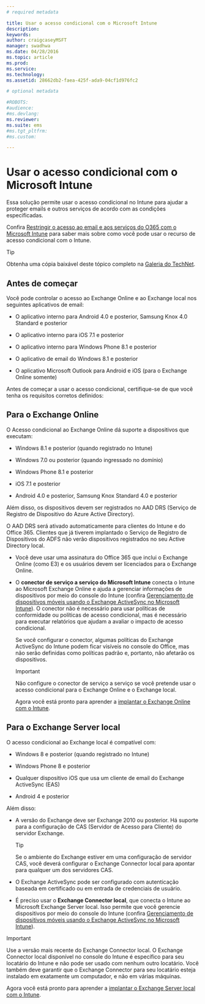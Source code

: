 ```yaml
---
# required metadata

title: Usar o acesso condicional com o Microsoft Intune
description:
keywords:
author: craigcaseyMSFT
manager: swadhwa
ms.date: 04/28/2016
ms.topic: article
ms.prod:
ms.service:
ms.technology:
ms.assetid: 28662db2-faea-425f-ada9-04cf1d976fc2

# optional metadata

#ROBOTS:
#audience:
#ms.devlang:
ms.reviewer: 
ms.suite: ems
#ms.tgt_pltfrm:
#ms.custom:

---
```


# Usar o acesso condicional com o Microsoft Intune
Essa solução permite usar o acesso condicional no Intune para ajudar a proteger emails e outros serviços de acordo com as condições especificadas.

Confira [Restringir o acesso ao email e aos serviços do O365 com o Microsoft Intune](https://stage.docs.microsoft.com/en-us/intune/deployuse/restrict-access-to-email-and-o365-services-with-microsoft-intune) para saber mais sobre como você pode usar o recurso de acesso condicional com o Intune.

> [!TIP]
> Obtenha uma cópia baixável deste tópico completo na [Galeria do TechNet](https://gallery.technet.microsoft.com/protect-company-data-and-8c5e08b4).

## Antes de começar
Você pode controlar o acesso ao Exchange Online e ao Exchange local nos seguintes aplicativos de email:

-   O aplicativo interno para Android 4.0 e posterior, Samsung Knox 4.0 Standard e posterior

-   O aplicativo interno para iOS 7.1 e posterior

-   O aplicativo interno para Windows Phone 8.1 e posterior

-   O aplicativo de email do Windows 8.1 e posterior

-   O aplicativo Microsoft Outlook para Android e iOS (para o Exchange Online somente)

Antes de começar a usar o acesso condicional, certifique-se de que você tenha os requisitos corretos definidos:

## Para o Exchange Online
O Acesso condicional ao Exchange Online dá suporte a dispositivos que executam:

-   Windows 8.1 e posterior (quando registrado no Intune)

-   Windows 7.0 ou posterior (quando ingressado no domínio)

-   Windows Phone 8.1 e posterior

-   iOS 7.1 e posterior

-   Android 4.0 e posterior, Samsung Knox Standard 4.0 e posterior

Além disso, os dispositivos devem ser registrados no AAD DRS (Serviço de Registro de Dispositivo do Azure Active Directory).

O AAD DRS será ativado automaticamente para clientes do Intune e do Office 365. Clientes que já tiverem implantado o Serviço de Registro de Dispositivos do ADFS não verão dispositivos registrados no seu Active Directory local.

-   Você deve usar uma assinatura do Office 365 que inclui o Exchange Online (como E3) e os usuários devem ser licenciados para o Exchange Online.

-   O **conector de serviço a serviço do Microsoft Intune** conecta o Intune ao Microsoft Exchange Online e ajuda a gerenciar informações de dispositivos por meio do console do Intune (confira [Gerenciamento de dispositivos móveis usando o Exchange ActiveSync no Microsoft Intune](https://stage.docs.microsoft.com/en-us/intune/deployuse/mobile-device-management-with-exchange-activesync-and-microsoft-intune)). O conector não é necessário para usar políticas de conformidade ou políticas de acesso condicional, mas é necessário para executar relatórios que ajudam a avaliar o impacto de acesso condicional.

    Se você configurar o conector, algumas políticas do Exchange ActiveSync do Intune podem ficar visíveis no console do Office, mas não serão definidas como políticas padrão e, portanto, não afetarão os dispositivos.

    > [!IMPORTANT]
    > Não configure o conector de serviço a serviço se você pretende usar o acesso condicional para o Exchange Online e o Exchange local.

    Agora você está pronto para aprender a [implantar o Exchange Online com o Intune](../Solutions/conditional-access-intune-exchange-online.md).

## Para o Exchange Server local
O acesso condicional ao Exchange local é compatível com:

-   Windows 8 e posterior (quando registrado no Intune)

-   Windows Phone 8 e posterior

-   Qualquer dispositivo iOS que usa um cliente de email do Exchange ActiveSync (EAS)

-   Android 4 e posterior

Além disso:

-   A versão do Exchange deve ser Exchange 2010 ou posterior. Há suporte para a configuração de CAS (Servidor de Acesso para Cliente) do servidor Exchange.

    > [!TIP]
    > Se o ambiente do Exchange estiver em uma configuração de servidor CAS, você deverá configurar o Exchange Connector local para apontar para qualquer um dos servidores CAS.

-   O Exchange ActiveSync pode ser configurado com autenticação baseada em certificado ou em entrada de credenciais de usuário.

-   É preciso usar o **Exchange Connector local**, que conecta o Intune ao Microsoft Exchange Server local. Isso permite que você gerencie dispositivos por meio do console do Intune (confira [Gerenciamento de dispositivos móveis usando o Exchange ActiveSync no Microsoft Intune](https://stage.docs.microsoft.com/en-us/intune/deployuse/mobile-device-management-with-exchange-activesync-and-microsoft-intune)).

  > [!IMPORTANT]
> Use a versão mais recente do Exchange Connector local. O Exchange Connector local disponível no console do Intune é específico para seu locatário do Intune e não pode ser usado com nenhum outro locatário. Você também deve garantir que o Exchange Connector para seu locatário esteja instalado em exatamente um computador, e não em várias máquinas.

  Agora você está pronto para aprender a [implantar o Exchange Server local com o Intune](../Solutions/conditional-access-intune-exchange.md).


<!--HONumber=Apr16_HO2-->


